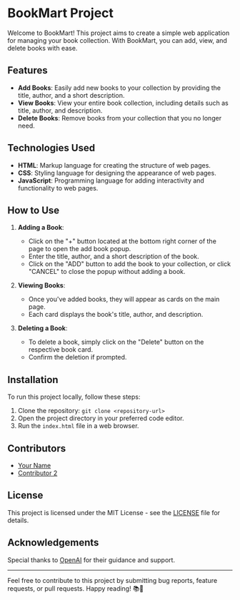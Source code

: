 # BookMart Project

Welcome to BookMart! This project aims to create a simple web application for managing your book collection. With BookMart, you can add, view, and delete books with ease.

## Features

- **Add Books**: Easily add new books to your collection by providing the title, author, and a short description.
- **View Books**: View your entire book collection, including details such as title, author, and description.
- **Delete Books**: Remove books from your collection that you no longer need.

## Technologies Used

- **HTML**: Markup language for creating the structure of web pages.
- **CSS**: Styling language for designing the appearance of web pages.
- **JavaScript**: Programming language for adding interactivity and functionality to web pages.

## How to Use

1. **Adding a Book**:
   - Click on the "+" button located at the bottom right corner of the page to open the add book popup.
   - Enter the title, author, and a short description of the book.
   - Click on the "ADD" button to add the book to your collection, or click "CANCEL" to close the popup without adding a book.

2. **Viewing Books**:
   - Once you've added books, they will appear as cards on the main page.
   - Each card displays the book's title, author, and description.
   
3. **Deleting a Book**:
   - To delete a book, simply click on the "Delete" button on the respective book card.
   - Confirm the deletion if prompted.

## Installation

To run this project locally, follow these steps:

1. Clone the repository: `git clone <repository-url>`
2. Open the project directory in your preferred code editor.
3. Run the `index.html` file in a web browser.

## Contributors

- [Your Name](https://github.com/yourusername)
- [Contributor 2](https://github.com/contributor2)

## License

This project is licensed under the MIT License - see the [LICENSE](LICENSE) file for details.

## Acknowledgements

Special thanks to [OpenAI](https://openai.com) for their guidance and support.

---

Feel free to contribute to this project by submitting bug reports, feature requests, or pull requests. Happy reading! 📚🌟
